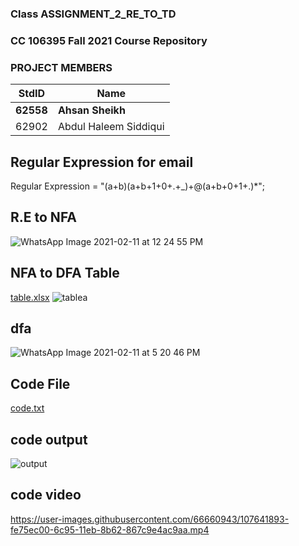### Class ASSIGNMENT_2_RE_TO_TD ###

### CC 106395 Fall 2021 Course Repository ###

### PROJECT MEMBERS ###

StdID | Name
------------ | -------------
**62558** | **Ahsan Sheikh** 
62902 | Abdul Haleem Siddiqui


 
 ## Regular Expression for email ##
 
 Regular Expression = "(a+b)(a+b+1+0+.+_)+@(a+b+0+1+.)*";
  

 ## R.E to NFA ##

![WhatsApp Image 2021-02-11 at 12 24 55 PM](https://user-images.githubusercontent.com/66660943/107641650-adfe8e80-6c95-11eb-8b63-12b578f6602b.jpeg)


 ## NFA to DFA Table ##


[table.xlsx](https://github.com/SnShyk/CC-106395/files/5965394/table.xlsx)
![tablea](https://user-images.githubusercontent.com/66660943/107642738-1601a480-6c97-11eb-9e99-21da89f4822f.png)

 ## dfa ##
![WhatsApp Image 2021-02-11 at 5 20 46 PM](https://user-images.githubusercontent.com/66660943/107641742-ccfd2080-6c95-11eb-8c3f-cd83dd8969a9.jpeg)

 ## Code File ##
[code.txt](https://github.com/SnShyk/CC-106395/files/5965398/code.txt)

 ## code output ##
![output](https://user-images.githubusercontent.com/66660943/107641806-e00ff080-6c95-11eb-8636-d9fc20c29408.png)

 ## code video ##

https://user-images.githubusercontent.com/66660943/107641893-fe75ec00-6c95-11eb-8b62-867c9e4ac9aa.mp4

